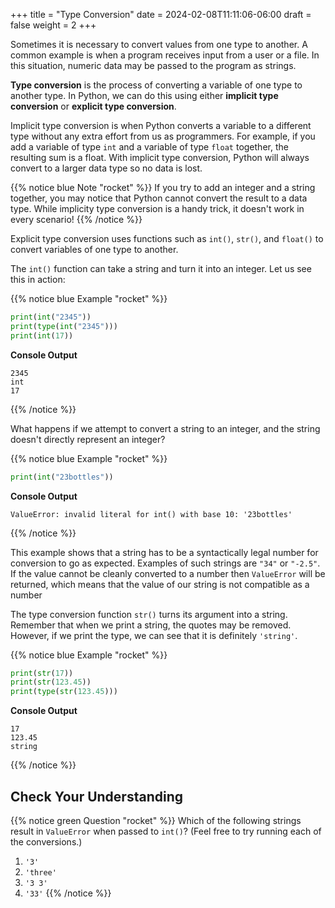 +++
title = "Type Conversion"
date = 2024-02-08T11:11:06-06:00
draft = false
weight = 2
+++

Sometimes it is necessary to convert values from one type to another.
A common example is when a program receives input from a user or a file.
In this situation, numeric data may be passed to the program as strings.

**Type conversion** is the process of converting a variable of one type to another type. In Python, we can do this using either **implicit type conversion** or **explicit type conversion**.

Implicit type conversion is when Python converts a variable to a different type without any extra effort from us as programmers.
For example, if you add a variable of type `int` and a variable of type `float` together, the resulting sum is a float.
With implicit type conversion, Python will always convert to a larger data type so no data is lost. 

{{% notice blue Note "rocket" %}}
If you try to add an integer and a string together, you may notice that Python cannot convert the result to a data type. 
While implicity type conversion is a handy trick, it doesn't work in every scenario!
{{% /notice %}}

Explicit type conversion uses functions such as `int()`, `str()`, and `float()` to convert variables of one type to another.

The `int()` function can take a string and turn it into an integer. Let us see this in action:

{{% notice blue Example "rocket" %}}
```python
print(int("2345"))
print(type(int("2345")))
print(int(17))
```

**Console Output**

```console
2345
int
17
```
{{% /notice %}}

What happens if we attempt to convert a string to an integer, and the string doesn't directly represent an integer?

{{% notice blue Example "rocket" %}}
```python
print(int("23bottles"))
```

**Console Output**

```console
ValueError: invalid literal for int() with base 10: '23bottles'
```
{{% /notice %}}

This example shows that a string has to be a syntactically legal number for conversion to go as expected.
Examples of such strings are `"34"` or `"-2.5"`.
If the value cannot be cleanly converted to a number then `ValueError` will be returned, which means that the value of our string is not compatible as a number

The type conversion function `str()` turns its argument into a string.
Remember that when we print a string, the quotes may be removed.
However, if we print the type, we can see that it is definitely `'string'`.

{{% notice blue Example "rocket" %}}
```python
print(str(17))
print(str(123.45))
print(type(str(123.45)))
```

**Console Output**

```console
17
123.45
string
```
{{% /notice %}}

## Check Your Understanding

{{% notice green Question "rocket" %}}
Which of the following strings result in `ValueError` when passed to `int()`? (Feel free to try running each of the conversions.)

1. `'3'`
1. `'three'`
1. `'3 3'`
1. `'33'`
{{% /notice %}}
